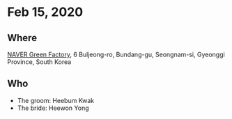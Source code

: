 # Feb 15, 2020

## Where
[NAVER Green Factory](http://naver.me/x9KizuwR), 6 Buljeong-ro, Bundang-gu, Seongnam-si, Gyeonggi Province, South Korea

## Who

* The groom: Heebum Kwak 
* The bride: Heewon Yong
